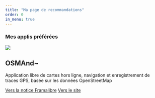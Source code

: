 ```yaml
---
title: "Ma page de recommandations"
order: 0
in_menu: true
---
```

### Mes applis préférées 

  <article class="framalibre-notice">
    <div>
      <img src="https://framalibre.org/images/logo/OSMAnd~.svg">
    </div>
    <div>
      <h2>OSMAnd~</h2>
      <p>Application libre de cartes hors ligne, navigation et enregistrement de traces GPS, basée sur les données OpenStreetMap</p>
      <div>
        <a href="https://framalibre.org/notices/osmand.html">Vers la notice Framalibre</a>
        <a href="https://osmand.net/">Vers le site</a>
      </div>
    </div>
  </article> 